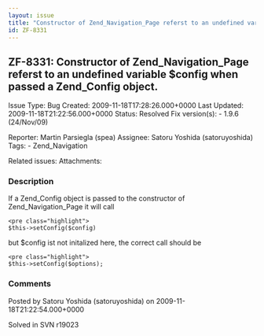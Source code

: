 ```yaml
---
layout: issue
title: "Constructor of Zend_Navigation_Page referst to an undefined variable $config when passed a Zend_Config object."
id: ZF-8331
---
```


ZF-8331: Constructor of Zend\_Navigation\_Page referst to an undefined variable $config when passed a Zend\_Config object.
--------------------------------------------------------------------------------------------------------------------------

 Issue Type: Bug Created: 2009-11-18T17:28:26.000+0000 Last Updated: 2009-11-18T21:22:56.000+0000 Status: Resolved Fix version(s): - 1.9.6 (24/Nov/09)
 
 Reporter:  Martin Parsiegla (spea)  Assignee:  Satoru Yoshida (satoruyoshida)  Tags: - Zend\_Navigation
 
 Related issues: 
 Attachments: 
### Description

If a Zend\_Config object is passed to the constructor of Zend\_Navigation\_Page it will call

 
    <pre class="highlight">
    $this->setConfig($config)


but $config ist not initalized here, the correct call should be

 
    <pre class="highlight">
    $this->setConfig($options);


 

 

### Comments

Posted by Satoru Yoshida (satoruyoshida) on 2009-11-18T21:22:54.000+0000

Solved in SVN r19023

 

 